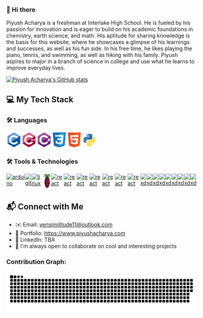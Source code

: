 ### 👋 Hi there

Piyush Acharya is a freshman at Interlake High School. He is fueled by his passion for innovation and is eager to build on his academic foundations in chemistry, earth science, and math. His aptitude for sharing knowledge is the basis for this website, where he showcases a glimpse of his learnings and successes, as well as his fun side. In his free time, he likes playing the piano, tennis, and swimming, as well as hiking with his family. Piyush aspires to major in a branch of science in college and use what he learns to improve everyday lives. 

[![Piyush Acharya's GitHub stats](https://github-readme-stats.vercel.app/api?username=verisimilitude11&count_private=trueshow_icons=true&theme=github_dark)](https://github.com/anuraghazra/github-readme-stats)


## 💻 My Tech Stack

### 🛠️ Languages

<div style="display: flex;">
  <a href="https://www.cprogramming.com/" target="_blank"><img src="https://raw.githubusercontent.com/devicons/devicon/master/icons/c/c-original.svg" alt="c" width="40" height="40"/></a>
  <a href="https://www.w3schools.com/cpp/" target="_blank"><img src="https://raw.githubusercontent.com/devicons/devicon/master/icons/cplusplus/cplusplus-original.svg" alt="cplusplus" width="40" height="40"/></a>
  <a href="https://www.w3schools.com/cs/" target="_blank"><img src="https://raw.githubusercontent.com/devicons/devicon/master/icons/csharp/csharp-original.svg" alt="csharp" width="40" height="40"/></a>
  <a href="https://www.w3schools.com/css/" target="_blank"><img src="https://raw.githubusercontent.com/devicons/devicon/master/icons/css3/css3-original.svg" alt="css3" width="40" height="40"/></a>
  <a href="https://www.w3.org/html/" target="_blank"><img src="https://raw.githubusercontent.com/devicons/devicon/master/icons/html5/html5-original.svg" alt="html5" width="40" height="40"/></a>
  <a href="https://www.python.org" target="_blank"><img src="https://raw.githubusercontent.com/devicons/devicon/master/icons/python/python-original.svg" alt="python" width="40" height="40"/></a>
</div>

### 🛠️ Tools & Technologies

<div style="display: flex;">
  <a href="https://www.arduino.cc/" target="_blank"><img src="https://cdn.worldvectorlogo.com/logos/arduino-1.svg" alt="arduino" width="40" height="40"/></a>
  <a href="https://git-scm.com/" target="_blank"><img src="https://www.vectorlogo.zone/logos/git-scm/git-scm-icon.svg" alt="git" width="40" height="40"/></a>
  <a href="https://www.linux.org/" target="_blank"><img src="https://bootableinstaller.com/img/linux-512.png" alt="linux" width="40" height="40"/></a>
  <a href="https://www.raspberrypi.org/" target="_blank"><img src="https://raw.githubusercontent.com/devicons/devicon/master/icons/raspberrypi/raspberrypi-original.svg" alt="react" width="40" height="40"/></a>
  <a href="https://aws.amazon.com/" target="_blank"><img src="https://raw.githubusercontent.com/yurijserrano/Github-Profile-Readme-Logos/master/cloud/amazon.svg" alt="react" width="40" height="40"/></a>
  <a href="https://azure.microsoft.com/en-us/" target="_blank"><img src="https://swimburger.net/media/fbqnp2ie/azure.svg" alt="react" width="40" height="40"/></a>
  <a href="https://github.com/" target="_blank"><img src="https://cdn0.iconfinder.com/data/icons/shift-logotypes/32/Github-512.png" alt="react" width="40" height="40"/></a>
  <a href="https://cloud.google.com/" target="_blank"><img src="https://fontawesomeicons.com/lib/svg/google-cloud.svg" alt="react" width="40" height="40"/></a>
  <a href="https://www.android.com/" target="_blank"><img src="https://raw.githubusercontent.com/yurijserrano/Github-Profile-Readme-Logos/master/frameworks/android.svg" alt="react" width="40" height="40"/></a>
  <a href="https://atom.io/" target="_blank"><img src="https://raw.githubusercontent.com/yurijserrano/Github-Profile-Readme-Logos/master/text%20editors/atom.svg" alt="react" width="40" height="40"/></a>
  <a href="https://code.visualstudio.com/" target="_blank"><img src="https://raw.githubusercontent.com/yurijserrano/Github-Profile-Readme-Logos/master/text%20editors/vscode.svg" alt="react" width="40" height="40"/></a>
  <a href="https://www.adobe.com/products/acrobat-pro-cc.html" target="_blank"><img src="https://cdn-icons-png.flaticon.com/512/5968/5968377.png" alt="xd" width="40" height="40"/></a>
  <a href="https://www.adobe.com/products/photoshop.html" target="_blank"><img src="https://cdn-icons-png.flaticon.com/512/5968/5968520.png" alt="xd" width="40" height="40"/></a>
  <a href="https://www.adobe.com/products/premiere.html" target="_blank"><img src="https://cdn-icons-png.flaticon.com/512/5968/5968525.png" alt="xd" width="40" height="40"/></a>
  <a href="https://www.adobe.com/products/indesign.html" target="_blank"><img src="https://cdn-icons.flaticon.com/png/512/5611/premium/5611049.png?token=exp=1656537210~hmac=45cb9cee63dc7a7d8aa3e7e2ed8cbc48" alt="xd" width="40" height="40"/></a>
  <a href="https://www.adobe.com/products/aftereffects.html" target="_blank"><img src="https://cdn-icons.flaticon.com/png/512/5611/premium/5611014.png?token=exp=1656537276~hmac=366c2ece11f4f3b4af315c0c1fd6adc7" alt="xd" width="40" height="40"/></a>
  <a href="https://www.adobe.com/products/photoshop-lightroom.html" target="_blank"><img src="https://cdn-icons-png.flaticon.com/512/5968/5968514.png" alt="xd" width="40" height="40"/></a>
  <a href="https://www.adobe.com/products/premiere-rush.html" target="_blank"><img src="https://cdn-icons-png.flaticon.com/512/5968/5968531.png" alt="xd" width="40" height="40"/></a>
  <a href="https://www.adobe.com/products/xd.html" target="_blank"><img src="https://cdn-icons.flaticon.com/png/512/5611/premium/5611129.png?token=exp=1656537497~hmac=7e01825aaccecaa794d19ea45b662820" alt="xd" width="40" height="40"/></a>
  <a href="https://www.adobe.com/products/animate.html" target="_blank"><img src="https://cdn-icons.flaticon.com/png/512/5611/premium/5611024.png?token=exp=1656537601~hmac=5135c486b646e8d3c54f211589721f6f" alt="xd" width="40" height="40"/></a>  
  
</div>

## 📬 Connect with Me
- ✉️ Email: verisimilitude11@outlook.com
- 🎨 Portfolio: https://www.piyushacharya.com
- 💼 LinkedIn: TBA
- 🚀 I'm always open to collaborate on cool and interesting projects 

### Contribution Graph:

![snake svg](https://github.com/Verisimilitude11/Verisimilitude11/blob/output/github-contribution-grid-snake.svg)

